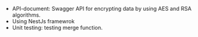 - API-document: Swagger API for encrypting data by using AES and RSA algorithms.
- Using NestJs framewrok
- Unit testing: testing merge function.
